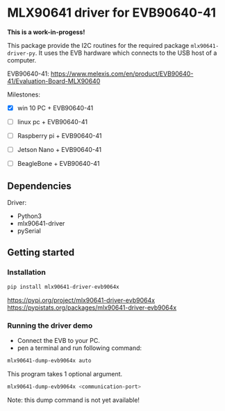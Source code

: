 # MLX90641 driver for EVB90640-41

**This is a work-in-progess!**

This package provide the I2C routines for the required package `mlx90641-driver-py`.
It uses the EVB hardware which connects to the USB host of a computer.

EVB90640-41:
https://www.melexis.com/en/product/EVB90640-41/Evaluation-Board-MLX90640

Milestones:
- [x] win 10 PC + EVB90640-41
- [ ] linux pc + EVB90640-41
- [ ] Raspberry pi + EVB90640-41
- [ ] Jetson Nano + EVB90640-41
- [ ] BeagleBone + EVB90640-41


## Dependencies

Driver:
- Python3
- mlx90641-driver
- pySerial

## Getting started

### Installation


```bash
pip install mlx90641-driver-evb9064x
```

https://pypi.org/project/mlx90641-driver-evb9064x  
https://pypistats.org/packages/mlx90641-driver-evb9064x

### Running the driver demo

* Connect the EVB to your PC.  
* pen a terminal and run following command:  

```bash
mlx90641-dump-evb9064x auto
```

This program takes 1 optional argument.

```bash
mlx90641-dump-evb9064x <communication-port>
```

Note: this dump command is not yet available!
